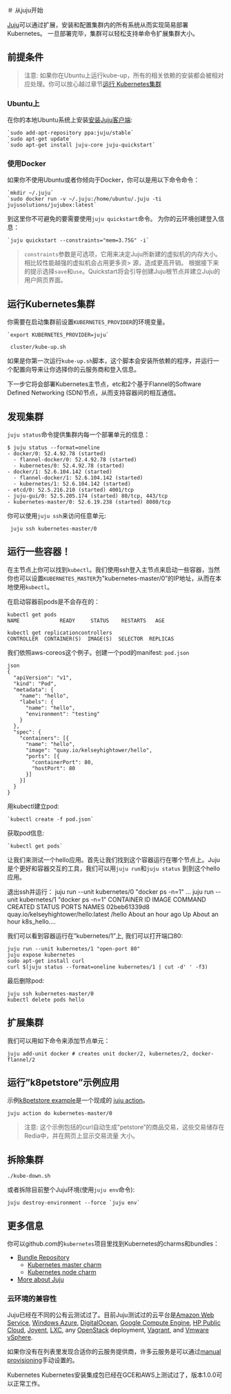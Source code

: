 ＃ 从juju开始

[Juju](https://jujucharms.com/docs/stable/about-juju)可以通过扩展，安装和配置集群内的所有系统从而实现简易部署Kubernetes。
一旦部署完毕，集群可以轻松支持单命令扩展集群大小。

## 前提条件

> 注意: 如果你在Ubuntu上运行kube-up，所有的相关依赖的安装都会被相对应处理。你可以放心越过章节[运行
> Kubernetes集群](#运行Kubernetes集群)

### Ubuntu上

在你的本地Ubuntu系统上安装[安装Juju客户端](https://jujucharms.com/get-started):

    `sudo add-apt-repository ppa:juju/stable`
    `sudo apt-get update`
    `sudo apt-get install juju-core juju-quickstart`


### 使用Docker
如果你不使用Ubuntu或者你倾向于Docker，你可以是用以下命令命令：

    `mkdir ~/.juju`
    `sudo docker run -v ~/.juju:/home/ubuntu/.juju -ti jujusolutions/jujubox:latest`

到这里你不可避免的要需要使用`juju quickstart`命令。
为你的云环境创建登入信息：

    `juju quickstart --constraints="mem=3.75G" -i`

> `constraints`参数是可选项，它用来决定Juju所新建的虚拟机的内存大小。相比较性能越强的虚拟机会占用更多资> 源，造成更高开销。
根据接下来的提示选择`save`和`use`。Quickstart将会引导创建Juju根节点并建立Juju的用户网页界面。

## 运行Kubernetes集群
你需要在启动集群前设置`KUBERNETES_PROVIDER`的环境变量。

    `export KUBERNETES_PROVIDER=juju`
   ` cluster/kube-up.sh`

如果是你第一次运行`kube-up.sh`脚本，这个脚本会安装所依赖的程序，并运行一个配置向导来让你选择你的云服务商和登入信息。

下一步它将会部署Kubernetes主节点，etc和2个基于Flannel的Software Defined Networking (SDN)节点，从而支持容器间的相互通信。

## 发现集群
`juju status`命令提供集群内每一个部署单元的信息：

    $ juju status --format=oneline
    - docker/0: 52.4.92.78 (started)
      - flannel-docker/0: 52.4.92.78 (started)
      - kubernetes/0: 52.4.92.78 (started)
    - docker/1: 52.6.104.142 (started)
      - flannel-docker/1: 52.6.104.142 (started)
      - kubernetes/1: 52.6.104.142 (started)
    - etcd/0: 52.5.216.210 (started) 4001/tcp
    - juju-gui/0: 52.5.205.174 (started) 80/tcp, 443/tcp
    - kubernetes-master/0: 52.6.19.238 (started) 8080/tcp

你可以使用`juju ssh`来访问任意单元:

   ` juju ssh kubernetes-master/0`


## 运行一些容器！

在主节点上你可以找到`kubectl`。我们使用ssh登入主节点来启动一些容器，当然你也可以设置`KUBERNETES_MASTER`为"kubernetes-master/0”的IP地址，从而在本地使用`kubectl`。

在启动容器前pods是不会存在的：

    kubectl get pods
    NAME             READY     STATUS    RESTARTS   AGE

    kubectl get replicationcontrollers
    CONTROLLER  CONTAINER(S)  IMAGE(S)  SELECTOR  REPLICAS

我们依照aws-coreos这个例子。创建一个pod的manifest: `pod.json`

```
json
{
  "apiVersion": "v1",
  "kind": "Pod",
  "metadata": {
    "name": "hello",
    "labels": {
      "name": "hello",
      "environment": "testing"
    }
  },
  "spec": {
    "containers": [{
      "name": "hello",
      "image": "quay.io/kelseyhightower/hello",
      "ports": [{
        "containerPort": 80,
        "hostPort": 80
      }]
    }]
  }
}
```

用kubectl建立pod:

    `kubectl create -f pod.json`


获取pod信息:

    `kubectl get pods`

让我们来测试一个hello应用。首先让我们找到这个容器运行在哪个节点上。Juju是个更好和容器交互的工具，我们可以用`juju run`和`juju status` 到到这个hello应用。

退出ssh并运行：
    juju run --unit kubernetes/0 "docker ps -n=1"
    ...
    juju run --unit kubernetes/1 "docker ps -n=1"
    CONTAINER ID        IMAGE                                  COMMAND             CREATED             STATUS              PORTS               NAMES
    02beb61339d8        quay.io/kelseyhightower/hello:latest   /hello              About an hour ago   Up About an hour                        k8s_hello....


我们可以看到容器运行在”kubernetes/1”上, 我们可以打开端口80:

    juju run --unit kubernetes/1 "open-port 80"
    juju expose kubernetes
    sudo apt-get install curl
    curl $(juju status --format=oneline kubernetes/1 | cut -d' ' -f3)

最后删除pod:

    juju ssh kubernetes-master/0
    kubectl delete pods hello


## 扩展集群
我们可以用如下命令来添加节点单元：

    juju add-unit docker # creates unit docker/2, kubernetes/2, docker-flannel/2

## 运行”k8petstore”示例应用

示例[k8petstore example](../../examples/k8petstore/)是一个现成的
[juju action](https://jujucharms.com/docs/devel/actions)。

    juju action do kubernetes-master/0

> 注意: 这个示例包括的curl自动生成"petstore”的商品交易，这些交易储存在Redia中，并在网页上显示交易流量
> 大小。

## 拆除集群

    ./kube-down.sh

或者拆除目前整个Juju环境(使用`juju env`命令):

    juju destroy-environment --force `juju env`


## 更多信息
你可以github.com的`kubernetes`项目里找到Kubernetes的charms和bundles：

 - [Bundle Repository](http://releases.k8s.io/HEAD/cluster/juju/bundles)
   * [Kubernetes master charm](../../cluster/juju/charms/trusty/kubernetes-master/)
   * [Kubernetes node charm](../../cluster/juju/charms/trusty/kubernetes/)
 - [More about Juju](https://jujucharms.com)


### 云环境的兼容性
Juju已经在不同的公有云测试过了。目前Juju测试过的云平台是[Amazon Web Service](https://jujucharms.com/docs/stable/config-aws),
[Windows Azure](https://jujucharms.com/docs/stable/config-azure),
[DigitalOcean](https://jujucharms.com/docs/stable/config-digitalocean),
[Google Compute Engine](https://jujucharms.com/docs/stable/config-gce),
[HP Public Cloud](https://jujucharms.com/docs/stable/config-hpcloud),
[Joyent](https://jujucharms.com/docs/stable/config-joyent),
[LXC](https://jujucharms.com/docs/stable/config-LXC), any
[OpenStack](https://jujucharms.com/docs/stable/config-openstack) deployment,
[Vagrant](https://jujucharms.com/docs/stable/config-vagrant), and
[Vmware vSphere](https://jujucharms.com/docs/stable/config-vmware).

如果你没有在列表里发现合适你的云服务提供商，许多云服务是可以通过[manual provisioning](https://jujucharms.com/docs/stable/config-manual)手动设置的。

Kubernetes
Kubernetes安装集成包已经在GCE和AWS上测试过了，版本1.0.0可以正常工作。